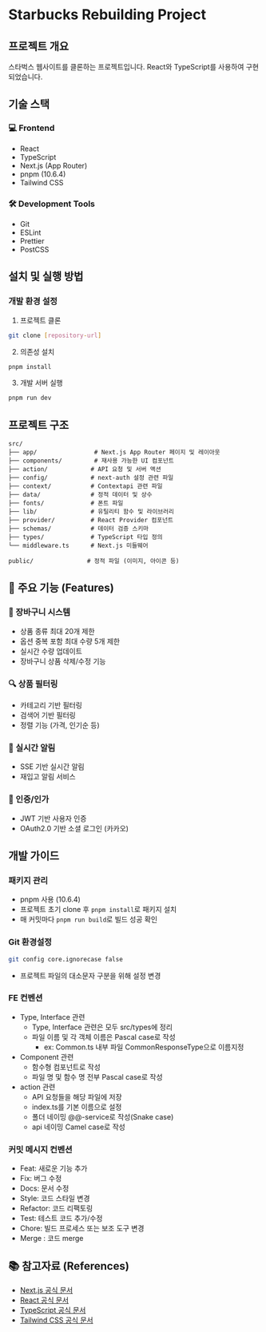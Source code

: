 # Starbucks Rebuilding Project

## 프로젝트 개요

스타벅스 웹사이트를 클론하는 프로젝트입니다. React와 TypeScript를 사용하여 구현되었습니다.

## 기술 스택

### 💻 Frontend

- React
- TypeScript
- Next.js (App Router)
- pnpm (10.6.4)
- Tailwind CSS

### 🛠 Development Tools

- Git
- ESLint
- Prettier
- PostCSS

## 설치 및 실행 방법

### 개발 환경 설정

1. 프로젝트 클론

```bash
git clone [repository-url]
```

2. 의존성 설치

```bash
pnpm install
```

3. 개발 서버 실행

```bash
pnpm run dev
```

## 프로젝트 구조

```
src/
├── app/                # Next.js App Router 페이지 및 레이아웃
├── components/         # 재사용 가능한 UI 컴포넌트
├── action/            # API 요청 및 서버 액션
├── config/            # next-auth 설정 관련 파일
├── context/           # Contextapi 관련 파일
├── data/              # 정적 데이터 및 상수
├── fonts/             # 폰트 파일
├── lib/               # 유틸리티 함수 및 라이브러리
├── provider/          # React Provider 컴포넌트
├── schemas/           # 데이터 검증 스키마
├── types/             # TypeScript 타입 정의
└── middleware.ts      # Next.js 미들웨어

public/               # 정적 파일 (이미지, 아이콘 등)
```

## 🚀 주요 기능 (Features)

### 🛒 장바구니 시스템

- 상품 종류 최대 20개 제한
- 옵션 중복 포함 최대 수량 5개 제한
- 실시간 수량 업데이트
- 장바구니 상품 삭제/수정 기능

### 🔍 상품 필터링

- 카테고리 기반 필터링
- 검색어 기반 필터링
- 정렬 기능 (가격, 인기순 등)

### 🔔 실시간 알림

- SSE 기반 실시간 알림
- 재입고 알림 서비스

### 🔐 인증/인가

- JWT 기반 사용자 인증
- OAuth2.0 기반 소셜 로그인 (카카오)

## 개발 가이드

### 패키지 관리

- pnpm 사용 (10.6.4)
- 프로젝트 초기 clone 후 `pnpm install`로 패키지 설치
- 매 커밋마다 `pnpm run build`로 빌드 성공 확인

### Git 환경설정

```bash
git config core.ignorecase false
```

- 프로젝트 파일의 대소문자 구분을 위해 설정 변경

### FE 컨벤션

- Type, Interface 관련
  - Type, Interface 관련은 모두 src/types에 정리
  - 파일 이름 및 각 객체 이름은 Pascal case로 작성
    - ex: Common.ts 내부 파일 CommonResponseType으로 이름지정
- Component 관련
  - 함수형 컴포넌트로 작성
  - 파일 명 및 함수 명 전부 Pascal case로 작성
- action 관련
  - API 요청들을 해당 파일에 저장
  - index.ts를 기본 이름으로 설정
  - 폴더 네이밍 @@-service로 작성(Snake case)
  - api 네이밍 Camel case로 작성

### 커밋 메시지 컨벤션

- Feat: 새로운 기능 추가
- Fix: 버그 수정
- Docs: 문서 수정
- Style: 코드 스타일 변경
- Refactor: 코드 리팩토링
- Test: 테스트 코드 추가/수정
- Chore: 빌드 프로세스 또는 보조 도구 변경
- Merge : 코드 merge

## 📚 참고자료 (References)

- [Next.js 공식 문서](https://nextjs.org/docs)
- [React 공식 문서](https://react.dev/)
- [TypeScript 공식 문서](https://www.typescriptlang.org/docs/)
- [Tailwind CSS 공식 문서](https://tailwindcss.com/docs)

